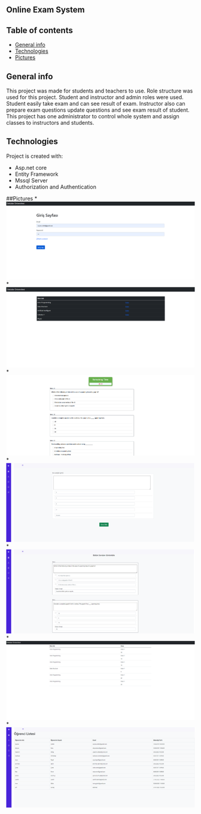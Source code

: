 ## Online Exam System
## Table of contents
* [General info](#general-info)
* [Technologies](#technologies)
* [Pictures](#pictures)
## General info
This project was made for students and teachers to use. Role structure was used for this project. Student and instructor and admin roles were used. 
Student easily take exam and can see result of exam. Instructor also can prepare exam questions update questions and see exam result of student.
This project has one administrator to control whole system and assign classes to instructors and students.

## Technologies
Project is created with:
*  Asp.net core 
*  Entity Framework
*  Mssql Server
* Authorization and Authentication

##Pictures
*![Çıktı](https://github.com/seymacelebi/OnlineExamSystem/blob/master/OnlineExamSystem/wwwroot/pic/loginpage.png)
*![Çıktı](https://github.com/seymacelebi/OnlineExamSystem/blob/master/OnlineExamSystem/wwwroot/pic/examdashboard.png)
*![Çıktı](https://github.com/seymacelebi/OnlineExamSystem/blob/master/OnlineExamSystem/wwwroot/pic/studentexampage.png)
*![Çıktı](https://github.com/seymacelebi/OnlineExamSystem/blob/master/OnlineExamSystem/wwwroot/pic/questionpage.png)
*![Çıktı](https://github.com/seymacelebi/OnlineExamSystem/blob/master/OnlineExamSystem/wwwroot/pic/questionaddpage.png)
*![Çıktı](https://github.com/seymacelebi/OnlineExamSystem/blob/master/OnlineExamSystem/wwwroot/pic/examresultstudent.png)
*![Çıktı](https://github.com/seymacelebi/OnlineExamSystem/blob/master/OnlineExamSystem/wwwroot/pic/studentlist.png)
